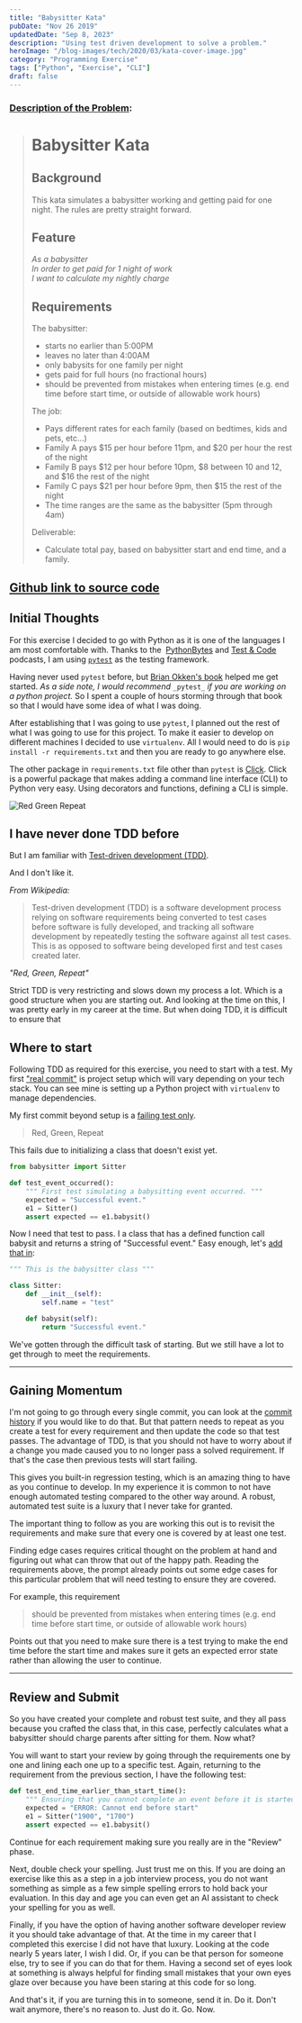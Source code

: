 ```yaml
---
title: "Babysitter Kata"
pubDate: "Nov 26 2019"
updatedDate: "Sep 8, 2023"
description: "Using test driven development to solve a problem."
heroImage: "/blog-images/tech/2020/03/kata-cover-image.jpg"
category: "Programming Exercise"
tags: ["Python", "Exercise", "CLI"]
draft: false
---
```


### [Description of the Problem](https://github.com/PillarTechnology/kata-babysitter):

> # Babysitter Kata
>
> ## Background
>
> This kata simulates a babysitter working and getting paid for one night. The rules are pretty straight forward.
>
> ## Feature
>
> _As a babysitter<br>
> In order to get paid for 1 night of work<br>
> I want to calculate my nightly charge<br>_
>
> ## Requirements
>
> The babysitter:
>
> - starts no earlier than 5:00PM
> - leaves no later than 4:00AM
> - only babysits for one family per night
> - gets paid for full hours (no fractional hours)
> - should be prevented from mistakes when entering times (e.g. end time before start time, or outside of allowable work hours)
>
> The job:
>
> - Pays different rates for each family (based on bedtimes, kids and pets, etc...)
> - Family A pays $15 per hour before 11pm, and $20 per hour the rest of the night
> - Family B pays $12 per hour before 10pm, $8 between 10 and 12, and $16 the rest of the night
> - Family C pays $21 per hour before 9pm, then $15 the rest of the night
> - The time ranges are the same as the babysitter (5pm through 4am)
>
> Deliverable:
>
> - Calculate total pay, based on babysitter start and end time, and a family.

## [Github link to source code](https://github.com/thejayhaykid/babysitter-kata)

## Initial Thoughts

For this exercise I decided to go with Python as it is one of the languages I am most comfortable with. Thanks to the  [PythonBytes](https://pythonbytes.fm/) and [Test & Code](https://testandcode.com/) podcasts, I am using [`pytest`](https://docs.pytest.org/en/latest/) as the testing framework.

Having never used `pytest` before, but [Brian Okken's book](https://pragprog.com/book/bopytest/python-testing-with-pytest) helped me get started. _As a side note, I would recommend_ `_pytest_` _if you are working on a python project._ So I spent a couple of hours storming through that book so that I would have some idea of what I was doing.

After establishing that I was going to use `pytest`, I planned out the rest of what I was going to use for this project. To make it easier to develop on different machines I decided to use `virtualenv`. All I would need to do is `pip install -r requirements.txt` and then you are ready to go anywhere else.

The other package in `requirements.txt` file other than `pytest` is [Click](https://click.palletsprojects.com/en/7.x/). Click is a powerful package that makes adding a command line interface (CLI) to Python very easy. Using decorators and functions, defining a CLI is simple.

![Red Green Repeat](/blog-images/tech/2023/red-green.jpg)

## I have never done TDD before

But I am familiar with [Test-driven development (TDD)](https://en.m.wikipedia.org/wiki/Test-driven_development).

And I don't like it.

_From Wikipedia:_

> Test-driven development (TDD) is a software development process relying on software requirements being converted to test cases before software is fully developed, and tracking all software development by repeatedly testing the software against all test cases. This is as opposed to software being developed first and test cases created later.

_"Red, Green, Repeat"_

Strict TDD is very restricting and slows down my process a lot. Which is a good structure when you are starting out. And looking at the time on this, I was pretty early in my career at the time. But when doing TDD, it is difficult to ensure that

## Where to start

Following TDD as required for this exercise, you need to start with a test. My first ["real commit"](https://github.com/thejayhaykid/babysitter-kata/commit/6b410171369ecb2581de8b269521677928c2694a) is project setup which will vary depending on your tech stack. You can see mine is setting up a Python project with `virtualenv` to manage dependencies.

My first commit beyond setup is a [failing test only](https://github.com/thejayhaykid/babysitter-kata/commit/3c73d70ea74c15f297537aecfb8dae1e5b68bbc3).

> Red, Green, Repeat

This fails due to initializing a class that doesn't exist yet.

```python
from babysitter import Sitter

def test_event_occurred():
    """ First test simulating a babysitting event occurred. """
    expected = "Successful event."
    e1 = Sitter()
    assert expected == e1.babysit()
```

Now I need that test to pass. I a class that has a defined function call babysit and returns a string of "Successful event." Easy enough, let's [add that in](https://github.com/thejayhaykid/babysitter-kata/commit/0a6e279edda8e4af54c68395c9bc7bd9cbf6beab):

```python
""" This is the babysitter class """

class Sitter:
    def __init__(self):
        self.name = "test"

    def babysit(self):
        return "Successful event."
```

We've gotten through the difficult task of starting. But we still have a lot to get through to meet the requirements.

---

## Gaining Momentum

I'm not going to go through every single commit, you can look at the [commit history](https://github.com/thejayhaykid/babysitter-kata/commits/master) if you would like to do that. But that pattern needs to repeat as you create a test for every requirement and then update the code so that test passes. The advantage of TDD, is that you should not have to worry about if a change you made caused you to no longer pass a solved requirement. If that's the case then previous tests will start failing.

This gives you built-in regression testing, which is an amazing thing to have as you continue to develop. In my experience it is common to not have enough automated testing compared to the other way around. A robust, automated test suite is a luxury that I never take for granted.

The important thing to follow as you are working this out is to revisit the requirements and make sure that every one is covered by at least one test.

Finding edge cases requires critical thought on the problem at hand and figuring out what can throw that out of the happy path. Reading the requirements above, the prompt already points out some edge cases for this particular problem that will need testing to ensure they are covered.

For example, this requirement

> should be prevented from mistakes when entering times (e.g. end time before start time, or outside of allowable work hours)

Points out that you need to make sure there is a test trying to make the end time before the start time and makes sure it gets an expected error state rather than allowing the user to continue.

---

## Review and Submit

So you have created your complete and robust test suite, and they all pass because you crafted the class that, in this case, perfectly calculates what a babysitter should charge parents after sitting for them. Now what?

You will want to start your review by going through the requirements one by one and lining each one up to a specific test. Again, returning to the requirement from the previous section, I have the following test:

```python
def test_end_time_earlier_than_start_time():
    """ Ensuring that you cannot complete an event before it is started. """
    expected = "ERROR: Cannot end before start"
    e1 = Sitter("1900", "1700")
    assert expected == e1.babysit()
```

Continue for each requirement making sure you really are in the "Review" phase.

Next, double check your spelling. Just trust me on this. If you are doing an exercise like this as a step in a job interview process, you do not want something as simple as a few simple spelling errors to hold back your evaluation. In this day and age you can even get an AI assistant to check your spelling for you as well.

Finally, if you have the option of having another software developer review it you should take advantage of that. At the time in my career that I completed this exercise I did not have that luxury. Looking at the code nearly 5 years later, I wish I did. Or, if you can be that person for someone else, try to see if you can do that for them. Having a second set of eyes look at something is always helpful for finding small mistakes that your own eyes glaze over because you have been staring at this code for so long.

And that's it, if you are turning this in to someone, send it in. Do it. Don't wait anymore, there's no reason to. Just do it. Go. Now.
